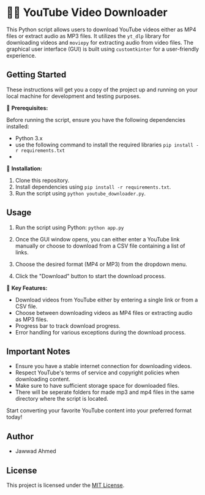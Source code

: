 
# 🎥🎵 YouTube Video Downloader

This Python script allows users to download YouTube videos either as MP4 files or extract audio as MP3 files. It utilizes the `yt_dlp` library for downloading videos and `moviepy` for extracting audio from video files. The graphical user interface (GUI) is built using `customtkinter` for a user-friendly experience.


## Getting Started

These instructions will get you a copy of the project up and running on your local machine for development and testing purposes.

🔧 **Prerequisites:**


Before running the script, ensure you have the following dependencies installed:

- Python 3.x
- use the following command to install the required libraries
```pip install -r requirements.txt```
- 
📌 **Installation:**
1. Clone this repository.
2. Install dependencies using `pip install -r requirements.txt`.
3. Run the script using `python youtube_downloader.py`.

## Usage

1. Run the script using Python:
``python app.py``

2. Once the GUI window opens, you can either enter a YouTube link manually or choose to download from a CSV file containing a list of links.

3. Choose the desired format (MP4 or MP3) from the dropdown menu.

4. Click the "Download" button to start the download process.

🚀 **Key Features:**

- Download videos from YouTube either by entering a single link or from a CSV file.
- Choose between downloading videos as MP4 files or extracting audio as MP3 files.
- Progress bar to track download progress.
- Error handling for various exceptions during the download process.

## Important Notes

- Ensure you have a stable internet connection for downloading videos.
- Respect YouTube's terms of service and copyright policies when downloading content.
- Make sure to have sufficient storage space for downloaded files.
- There will be seperate folders for made mp3 and mp4 files in the same directory where the script is located.

Start converting your favorite YouTube content into your preferred format today!
## Author

- Jawwad Ahmed

## License

This project is licensed under the [MIT License](https://github.com/JawwadAhmed-lit/Yt-MP3-4-converter?tab=MIT-1-ov-file#readme).

